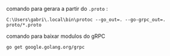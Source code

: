 comando para gerara a partir do `.proto` :

```console 
C:\Users\gabri\.local\bin\protoc --go_out=. --go-grpc_out=. proto/*.proto
```

comando para baixar modulos do gRPC

```console 
go get google.golang.org/grpc
```